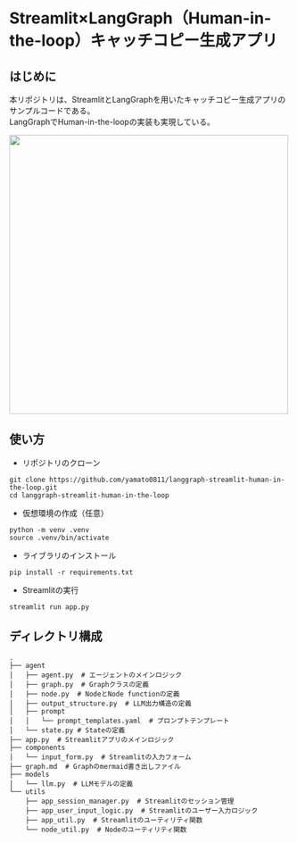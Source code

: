 # Streamlit×LangGraph（Human-in-the-loop）キャッチコピー生成アプリ

## はじめに
本リポジトリは、StreamlitとLangGraphを用いたキャッチコピー生成アプリのサンプルコードである。  
LangGraphでHuman-in-the-loopの実装も実現している。

<img width="500px" src="./images/demo.gif">

## 使い方
- リポジトリのクローン
```
git clone https://github.com/yamato0811/langgraph-streamlit-human-in-the-loop.git
cd langgraph-streamlit-human-in-the-loop
```
- 仮想環境の作成（任意）
```
python -m venv .venv
source .venv/bin/activate
```
- ライブラリのインストール
```
pip install -r requirements.txt
```
- Streamlitの実行
```
streamlit run app.py
```

## ディレクトリ構成
```
.
├── agent
│   ├── agent.py  # エージェントのメインロジック
│   ├── graph.py  # Graphクラスの定義
│   ├── node.py  # NodeとNode functionの定義
│   ├── output_structure.py  # LLM出力構造の定義
│   ├── prompt
│   │   └── prompt_templates.yaml  # プロンプトテンプレート
│   └── state.py # Stateの定義
├── app.py  # Streamlitアプリのメインロジック
├── components
│   └── input_form.py  # Streamlitの入力フォーム
├── graph.md  # Graphのmermaid書き出しファイル
├── models
│   └── llm.py  # LLMモデルの定義
└── utils
    ├── app_session_manager.py  # Streamlitのセッション管理
    ├── app_user_input_logic.py  # Streamlitのユーザー入力ロジック
    ├── app_util.py  # Streamlitのユーティリティ関数
    └── node_util.py  # Nodeのユーティリティ関数
```